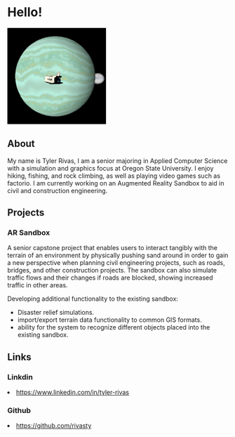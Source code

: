 # Hello!
<img src="image0.png" width=225px title="A small solar system project made for a class. You can fly the space shuttle around the Titania4 star system." alt="A 3d scene with a space shuttle in front of a pale blue gas giant. A smaller planet can be seen further back. Part of a class project.">

## About
<p>
My name is Tyler Rivas, I am a senior majoring in Applied Computer Science with a simulation and graphics focus at Oregon State University.
I enjoy hiking, fishing, and rock climbing, as well as playing video games such as factorio.
I am currently working on an Augmented Reality Sandbox to aid in civil and construction engineering. 
</p>

## Projects

### AR Sandbox
<p>A senior capstone project that enables users to interact tangibly with the terrain of an environment by physically pushing sand around in order to gain a new perspective when planning civil engineering projects, such as roads, bridges, and other construction projects. The sandbox can also simulate traffic flows and their changes if roads are blocked, showing increased traffic in other areas.</p> 
<p>Developing additional functionality to the existing sandbox:</p>
<ul>
    <li>Disaster relief simulations.</li>
    <li>import/export terrain data functionality to common GIS formats.</li>
    <li>ability for the system to recognize different objects placed into the existing sandbox.</li>
</ul>

## Links

### Linkdin
 <li><a href="https://www.linkedin.com/in/tyler-rivas-8b8629189/">https://www.linkedin.com/in/tyler-rivas</a></li>
    
### Github
 <li><a href="https://github.com/rivasty">https://github.com/rivasty</a></li>
